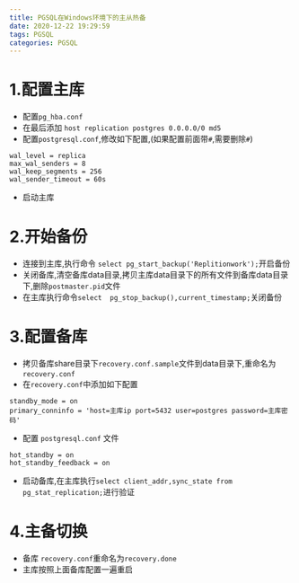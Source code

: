 ```yaml
---
title: PGSQL在Windows环境下的主从热备
date: 2020-12-22 19:29:59
tags: PGSQL
categories: PGSQL
---
```

# 1.配置主库

- 配置`pg_hba.conf`
- 在最后添加 `host replication postgres 0.0.0.0/0 md5`
- 配置`postgresql.conf`,修改如下配置,(如果配置前面带`#`,需要删除`#`)
```
wal_level = replica 
max_wal_senders = 8 
wal_keep_segments = 256 
wal_sender_timeout = 60s
```
- 启动主库

# 2.开始备份
- 连接到主库,执行命令 `select pg_start_backup('Replitionwork');`开启备份
- 关闭备库,清空备库data目录,拷贝主库data目录下的所有文件到备库data目录下,删除`postmaster.pid`文件
- 在主库执行命令`select  pg_stop_backup(),current_timestamp;`关闭备份

# 3.配置备库
- 拷贝备库share目录下`recovery.conf.sample`文件到data目录下,重命名为`recovery.conf`
- 在`recovery.conf`中添加如下配置
```
standby_mode = on 
primary_conninfo = 'host=主库ip port=5432 user=postgres password=主库密码' 
```
- 配置 `postgresql.conf` 文件
```
hot_standby = on 
hot_standby_feedback = on
```
- 启动备库,在主库执行`select client_addr,sync_state from pg_stat_replication;`进行验证

# 4.主备切换
- 备库 `recovery.conf`重命名为`recovery.done`
- 主库按照上面备库配置一遍重启
